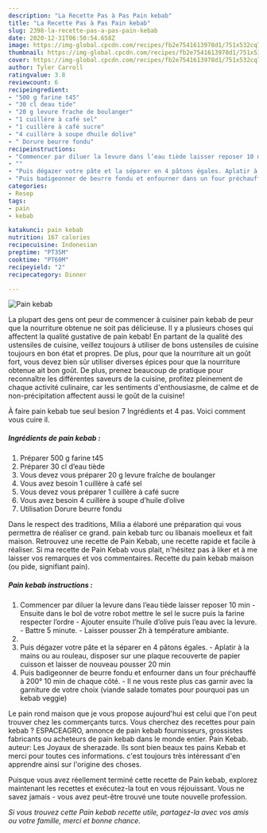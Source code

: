 ```yaml
---
description: "La Recette Pas à Pas Pain kebab"
title: "La Recette Pas à Pas Pain kebab"
slug: 2398-la-recette-pas-a-pas-pain-kebab
date: 2020-12-31T06:50:54.658Z
image: https://img-global.cpcdn.com/recipes/fb2e7541613978d1/751x532cq70/pain-kebab-photo-principale-de-la-recette.jpg
thumbnail: https://img-global.cpcdn.com/recipes/fb2e7541613978d1/751x532cq70/pain-kebab-photo-principale-de-la-recette.jpg
cover: https://img-global.cpcdn.com/recipes/fb2e7541613978d1/751x532cq70/pain-kebab-photo-principale-de-la-recette.jpg
author: Tyler Carroll
ratingvalue: 3.8
reviewcount: 6
recipeingredient:
- "500 g farine t45"
- "30 cl deau tide"
- "20 g levure frache de boulanger"
- "1 cuillère à café sel"
- "1 cuillère à café sucre"
- "4 cuillère à soupe dhuile dolive"
- " Dorure beurre fondu"
recipeinstructions:
- "Commencer par diluer la levure dans l’eau tiède laisser reposer 10 min  Ensuite dans le bol de votre robot mettre le sel le sucre puis la farine respecter l’ordre  Ajouter ensuite l’huile d’olive puis l’eau avec la levure. Battre 5 minute. Laisser pousser 2h à température ambiante."
- ""
- "Puis dégazer votre pâte et la séparer en 4 pâtons égales. Aplatir à la mains ou au rouleau, disposer sur une plaque recouverte de papier cuisson et laisser de nouveau pousser 20 min"
- "Puis badigeonner de beurre fondu et enfourner dans un four préchauffé à 200° 10 min de chaque côté. Il ne vous reste plus cas garnir avec la garniture de votre choix (viande salade tomates pour pourquoi pas un kebab veggie)"
categories:
- Resep
tags:
- pain
- kebab

katakunci: pain kebab 
nutrition: 167 calories
recipecuisine: Indonesian
preptime: "PT35M"
cooktime: "PT60M"
recipeyield: "2"
recipecategory: Dinner

---
```



![Pain kebab](https://img-global.cpcdn.com/recipes/fb2e7541613978d1/751x532cq70/pain-kebab-photo-principale-de-la-recette.jpg)

La plupart des gens ont peur de commencer à cuisiner pain kebab de peur que la nourriture obtenue ne soit pas délicieuse. Il y a plusieurs choses qui affectent la qualité gustative de pain kebab! En partant de la qualité des ustensiles de cuisine, veillez toujours à utiliser de bons ustensiles de cuisine toujours en bon état et propres. De plus, pour que la nourriture ait un goût fort, vous devez bien sûr utiliser diverses épices pour que la nourriture obtenue ait bon goût. De plus, prenez beaucoup de pratique pour reconnaître les différentes saveurs de la cuisine, profitez pleinement de chaque activité culinaire, car les sentiments d'enthousiasme, de calme et de non-précipitation affectent aussi le goût de la cuisine!

<!--inarticleads1-->

À faire pain kebab tue seul besion 7 Ingrédients et 4 pas. Voici comment vous cuire il.

##### Ingrédients de pain kebab :

1. Préparer 500 g farine t45
1. Préparer 30 cl d’eau tiède
1. Vous devez vous préparer 20 g levure fraîche de boulanger
1. Vous avez besoin 1 cuillère à café sel
1. Vous devez vous préparer 1 cuillère à café sucre
1. Vous avez besoin 4 cuillère à soupe d’huile d’olive
1. Utilisation  Dorure beurre fondu


Dans le respect des traditions, Milia a élaboré une préparation qui vous permettra de réaliser ce grand. pain kebab turc ou libanais moelleux et fait maison. Retrouvez une recette de Pain Kebab, une recette rapide et facile à réaliser. Si ma recette de Pain Kebab vous plait, n&#39;hésitez pas à liker et à me laisser vos remarques et vos commentaires. Recette du pain kebab maison (ou pide, signifiant pain). 

<!--inarticleads2-->

##### Pain kebab instructions :

1. Commencer par diluer la levure dans l’eau tiède laisser reposer 10 min  - Ensuite dans le bol de votre robot mettre le sel le sucre puis la farine respecter l’ordre  - Ajouter ensuite l’huile d’olive puis l’eau avec la levure. - Battre 5 minute. - Laisser pousser 2h à température ambiante.
1. 
1. Puis dégazer votre pâte et la séparer en 4 pâtons égales. - Aplatir à la mains ou au rouleau, disposer sur une plaque recouverte de papier cuisson et laisser de nouveau pousser 20 min
1. Puis badigeonner de beurre fondu et enfourner dans un four préchauffé à 200° 10 min de chaque côté. - Il ne vous reste plus cas garnir avec la garniture de votre choix (viande salade tomates pour pourquoi pas un kebab veggie)


Le pain rond maison que je vous propose aujourd&#39;hui est celui que l&#39;on peut trouver chez les commerçants turcs. Vous cherchez des recettes pour pain kebab ? ESPACEAGRO, annonce de pain kebab fournisseurs, grossistes fabricants ou acheteurs de pain kebab dans le monde entier. Pain Kebab. auteur: Les Joyaux de sherazade. Ils sont bien beaux tes pains Kebab et merci pour toutes ces informations. c&#39;est toujours très intéressant d&#39;en apprendre ainsi sur l&#39;origine des choses. 

<!--inarticleads1-->

<p>
Puisque vous avez réellement terminé cette recette de Pain kebab, explorez maintenant les recettes et exécutez-la tout en vous réjouissant. Vous ne savez jamais - vous avez peut-être trouvé une toute nouvelle profession.
</p>

<p>
<i>Si vous trouvez cette Pain kebab recette utile, partagez-la avec vos amis ou votre famille, merci et bonne chance.</i>
</p>
